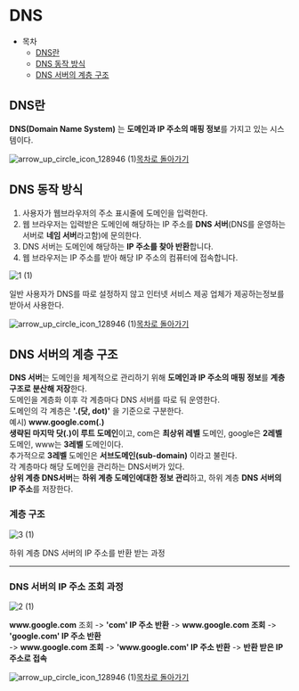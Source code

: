 # DNS
* 목차
    * [DNS란](#dns란)
    * [DNS 동작 방식](#dns-동작-방식)
    * [DNS 서버의 계층 구조](#dns-서버의-계층-구조)

## DNS란

**DNS(Domain Name System)** 는 **도메인과 IP 주소의 매핑 정보**를 가지고 있는 시스템이다.  

![arrow_up_circle_icon_128946 (1)](https://github.com/Hasegos/Study_CS/assets/93961708/56bc983f-ea61-48fc-b733-fb8118b3aad5)[목차로 돌아가기](#dns)

## DNS 동작 방식

1. 사용자가 웹브라우저의 주소 표시줄에 도메인을 입력한다.    
2. 웹 브라우저는 입력받은 도메인에 해당하는 IP 주소를 **DNS 서버**(DNS를 운영하는 서버로 **네임 서버**라고함)에 문의한다.  
3. DNS 서버는 도메인에 해당하는 **IP 주소를 찾아 반환**합니다.  
4. 웹 브라우저는 IP 주소를 받아 해당 IP 주소의 컴퓨터에 접속합니다.

![1 (1)](https://github.com/Hasegos/Study_CS/assets/93961708/ad7ccec3-b403-44cc-849a-28b220bdbb43)  

일반 사용자가 DNS를 따로 설정하지 않고 인터넷 서비스 제공 업체가 제공하는정보를 받아서 사용한다.  

![arrow_up_circle_icon_128946 (1)](https://github.com/Hasegos/Study_CS/assets/93961708/56bc983f-ea61-48fc-b733-fb8118b3aad5)[목차로 돌아가기](#dns)

## DNS 서버의 계층 구조  

**DNS 서버**는 도메인을 체계적으로 관리하기 위해 **도메인과 IP 주소의 매핑 정보**를 **계층 구조로 분산해 저장**한다.  
도메인을 계층화 이후 각 계층마다 DNS 서버를 따로 둬 운영한다.  
도메인의 각 계층은 **'.(닷, dot)'** 을 기준으로 구분한다.  
예시) **www<hi>.google.com(.)**    
**생략된 마지막 닷(.)이 루트 도메인**이고, com은 **최상위 레벨** 도메인, google은 **2레벨** 도메인, www는 **3레벨** 도메인이다.   
추가적으로 **3레벨** 도메인은 **서브도메인(sub-domain)** 이라고 불린다.    
각 계층마다 해당 도메인을 관리하는 DNS서버가 있다.  
**상위 계층 DNS서버**는 **하위 계층 도메인에대한 정보 관리**하고, 하위 계층 **DNS 서버의 IP 주소**를 저장한다.

### **계층 구조**

![3 (1)](https://github.com/Hasegos/Study_CS/assets/93961708/e20171f2-3351-46c6-bec6-c7d4c055fe42)

하위 계층 DNS 서버의 IP 주소를 반환 받는 과정

---

### **DNS 서버의 IP 주소 조회 과정**

![2 (1)](https://github.com/Hasegos/Study_CS/assets/93961708/a39181f0-05d3-495e-a4e5-ae39ebc94e81)

**www<hi>.google.com** 조회 -> **'com' IP 주소 반환** -> **www<hi>.google.com 조회** -> **'google.com' IP 주소 반환**  
-> **www<hi>.google.com 조회** -> **'www<hi>.google.com' IP 주소 반환** -> **반환 받은 IP 주소로 접속**

![arrow_up_circle_icon_128946 (1)](https://github.com/Hasegos/Study_CS/assets/93961708/56bc983f-ea61-48fc-b733-fb8118b3aad5)[목차로 돌아가기](#dns)